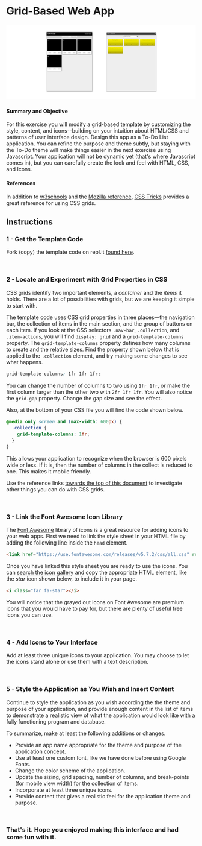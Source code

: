 # Grid-Based Web App

![App Images](images/gridBasedWebAppSplash.png)

#### Summary and Objective
For this exercise you will modify a grid-based template by customizing the style, content, and icons--building on your intuition about HTML/CSS and patterns of user interface design. Design this app as a To-Do List application. You can refine the purpose and theme subtly, but staying with the To-Do theme will make things easier in the next exercise using Javascript. Your application will not be dynamic yet (that's where Javascript comes in), but you can carefully create the look and feel with HTML, CSS, and Icons.

#### References
In addition to [w3schools](https://www.w3schools.com/css/css_grid.asp) and the [Mozilla reference](https://developer.mozilla.org/en-US/docs/Web/CSS/CSS_Grid_Layout), [CSS Tricks](https://css-tricks.com/snippets/css/complete-guide-grid/) provides a great reference for using CSS grids.

## Instructions

### 1 - Get the Template Code
Fork (copy) the template code on repl.it [found here](https://repl.it/@jimlyst/Grid-Based-Web-App-Template).

&nbsp;

### 2 - Locate and Experiment with Grid Properties in CSS
CSS grids identify two important elements, a *container* and the *items* it holds. There are a lot of possibilities with grids, but we are keeping it simple to start with.

The template code uses CSS grid properties in three places&mdash;the navigation bar, the collection of items in the main section, and the group of buttons on each item. If you look at the CSS selectors `.nav-bar`, `.collection`, and `.item-actions`, you will find `display: grid` and a `grid-template-columns` property. The `grid-template-columns` property defines how many columns to create and the relative sizes. Find the property shown below that is applied to the `.collection` element, and try making some changes to see what happens.

```css
grid-template-columns: 1fr 1fr 1fr;
```

You can change the number of columns to two using `1fr 1fr`, or make the first column larger than the other two with `2fr 1fr 1fr`.  You will also notice the `grid-gap` property. Change the gap size and see the effect.

Also, at the bottom of your CSS file you will find the code shown below.

```css
@media only screen and (max-width: 600px) {
  .collection {
    grid-template-columns: 1fr;
  }
}
```

This allows your application to recognize when the browser is 600 pixels wide or less. If it is, then the number of columns in the collect is reduced to one. This makes it mobile friendly.

Use the reference links [towards the top of this document](#references) to investigate other things you can do with CSS grids.

&nbsp;

### 3 - Link the Font Awesome Icon Library
The [Font Awesome](https://fontawesome.com) library of icons is a great resource for adding icons to your web apps. First we need to link the style sheet in your HTML file by adding the following line inside the `head` element.

```html
<link href="https://use.fontawesome.com/releases/v5.7.2/css/all.css" rel="stylesheet">
```

Once you have linked this style sheet you are ready to use the icons. You can [search the icon gallery](https://fontawesome.com/icons?d=gallery) and copy the appropriate HTML element, like the *star* icon shown below, to include it in your page.

```html
<i class="far fa-star"></i>
```

You will notice that the grayed out icons on Font Awesome are premium icons that you would have to pay for, but there are plenty of useful free icons you can use.

&nbsp;

### 4 - Add Icons to Your Interface
Add at least three unique icons to your application. You may choose to let the icons stand alone or use them with a text description.

&nbsp;

### 5 - Style the Application as You Wish and Insert Content
Continue to style the application as you wish according the the theme and purpose of your application, and provide enough content in the list of items to demonstrate a realistic view of what the application would look like with a fully functioning program and database.

To summarize, make at least the following additions or changes.
- Provide an app name appropriate for the theme and purpose of the application concept.
- Use at least one custom font, like we have done before using Google Fonts.
- Change the color scheme of the application.
- Update the sizing, grid spacing, number of columns, and break-points (for mobile view width) for the collection of items.
- Incorporate at least three unique icons.
- Provide content that gives a realistic feel for the application theme and purpose.

&nbsp;

### That's it. Hope you enjoyed making this interface and had some fun with it.

